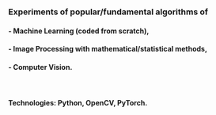 
### Experiments of popular/fundamental algorithms of 
####  -  Machine Learning (coded from scratch), 
####  -  Image Processing with mathematical/statistical methods, 
####  -  Computer Vision.

<br>

#### Technologies: Python, OpenCV, PyTorch. 

